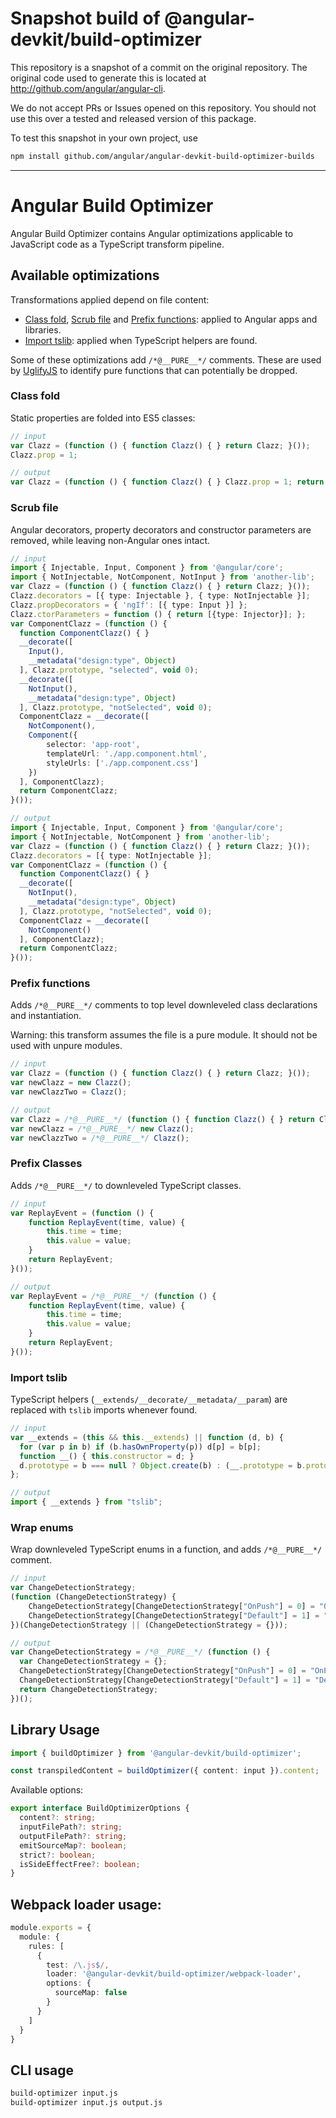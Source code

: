 
# Snapshot build of @angular-devkit/build-optimizer

This repository is a snapshot of a commit on the original repository. The original code used to
generate this is located at http://github.com/angular/angular-cli.

We do not accept PRs or Issues opened on this repository. You should not use this over a tested and
released version of this package.

To test this snapshot in your own project, use

```bash
npm install github.com/angular/angular-devkit-build-optimizer-builds
```

----
# Angular Build Optimizer

Angular Build Optimizer contains Angular optimizations applicable to JavaScript code as a TypeScript transform pipeline.


## Available optimizations

Transformations applied depend on file content:

- [Class fold](#class-fold), [Scrub file](#scrub-file) and [Prefix functions](#prefix-functions): applied to Angular apps and libraries.
- [Import tslib](#import-tslib): applied when TypeScript helpers are found.

Some of these optimizations add `/*@__PURE__*/` comments.
These are used by [UglifyJS](https://github.com/mishoo/UglifyJS2) to identify pure functions that can potentially be dropped.


### Class fold

Static properties are folded into ES5 classes:

```typescript
// input
var Clazz = (function () { function Clazz() { } return Clazz; }());
Clazz.prop = 1;

// output
var Clazz = (function () { function Clazz() { } Clazz.prop = 1; return Clazz; }());
```


### Scrub file

Angular decorators, property decorators and constructor parameters are removed, while leaving non-Angular ones intact.

```typescript
// input
import { Injectable, Input, Component } from '@angular/core';
import { NotInjectable, NotComponent, NotInput } from 'another-lib';
var Clazz = (function () { function Clazz() { } return Clazz; }());
Clazz.decorators = [{ type: Injectable }, { type: NotInjectable }];
Clazz.propDecorators = { 'ngIf': [{ type: Input }] };
Clazz.ctorParameters = function () { return [{type: Injector}]; };
var ComponentClazz = (function () {
  function ComponentClazz() { }
  __decorate([
    Input(),
    __metadata("design:type", Object)
  ], Clazz.prototype, "selected", void 0);
  __decorate([
    NotInput(),
    __metadata("design:type", Object)
  ], Clazz.prototype, "notSelected", void 0);
  ComponentClazz = __decorate([
    NotComponent(),
    Component({
        selector: 'app-root',
        templateUrl: './app.component.html',
        styleUrls: ['./app.component.css']
    })
  ], ComponentClazz);
  return ComponentClazz;
}());

// output
import { Injectable, Input, Component } from '@angular/core';
import { NotInjectable, NotComponent } from 'another-lib';
var Clazz = (function () { function Clazz() { } return Clazz; }());
Clazz.decorators = [{ type: NotInjectable }];
var ComponentClazz = (function () {
  function ComponentClazz() { }
  __decorate([
    NotInput(),
    __metadata("design:type", Object)
  ], Clazz.prototype, "notSelected", void 0);
  ComponentClazz = __decorate([
    NotComponent()
  ], ComponentClazz);
  return ComponentClazz;
}());
```


### Prefix functions

Adds `/*@__PURE__*/` comments to top level downleveled class declarations and instantiation.

Warning: this transform assumes the file is a pure module. It should not be used with unpure modules.

```typescript
// input
var Clazz = (function () { function Clazz() { } return Clazz; }());
var newClazz = new Clazz();
var newClazzTwo = Clazz();

// output
var Clazz = /*@__PURE__*/ (function () { function Clazz() { } return Clazz; }());
var newClazz = /*@__PURE__*/ new Clazz();
var newClazzTwo = /*@__PURE__*/ Clazz();
```


### Prefix Classes

Adds `/*@__PURE__*/` to downleveled TypeScript classes.

```typescript
// input
var ReplayEvent = (function () {
    function ReplayEvent(time, value) {
        this.time = time;
        this.value = value;
    }
    return ReplayEvent;
}());

// output
var ReplayEvent = /*@__PURE__*/ (function () {
    function ReplayEvent(time, value) {
        this.time = time;
        this.value = value;
    }
    return ReplayEvent;
}());
```


### Import tslib

TypeScript helpers (`__extends/__decorate/__metadata/__param`) are replaced with `tslib` imports whenever found.

```typescript
// input
var __extends = (this && this.__extends) || function (d, b) {
  for (var p in b) if (b.hasOwnProperty(p)) d[p] = b[p];
  function __() { this.constructor = d; }
  d.prototype = b === null ? Object.create(b) : (__.prototype = b.prototype, new __());
};

// output
import { __extends } from "tslib";
```

### Wrap enums

Wrap downleveled TypeScript enums in a function, and adds `/*@__PURE__*/` comment.

```typescript
// input
var ChangeDetectionStrategy;
(function (ChangeDetectionStrategy) {
    ChangeDetectionStrategy[ChangeDetectionStrategy["OnPush"] = 0] = "OnPush";
    ChangeDetectionStrategy[ChangeDetectionStrategy["Default"] = 1] = "Default";
})(ChangeDetectionStrategy || (ChangeDetectionStrategy = {}));

// output
var ChangeDetectionStrategy = /*@__PURE__*/ (function () {
  var ChangeDetectionStrategy = {};
  ChangeDetectionStrategy[ChangeDetectionStrategy["OnPush"] = 0] = "OnPush";
  ChangeDetectionStrategy[ChangeDetectionStrategy["Default"] = 1] = "Default";
  return ChangeDetectionStrategy;
})();
```


## Library Usage

```typescript
import { buildOptimizer } from '@angular-devkit/build-optimizer';

const transpiledContent = buildOptimizer({ content: input }).content;
```

Available options:
```typescript
export interface BuildOptimizerOptions {
  content?: string;
  inputFilePath?: string;
  outputFilePath?: string;
  emitSourceMap?: boolean;
  strict?: boolean;
  isSideEffectFree?: boolean;
}
```


## Webpack loader usage:

```typescript
module.exports = {
  module: {
    rules: [
      {
        test: /\.js$/,
        loader: '@angular-devkit/build-optimizer/webpack-loader',
        options: {
          sourceMap: false
        }
      }
    ]
  }
}
```


## CLI usage

```bash
build-optimizer input.js
build-optimizer input.js output.js
```
